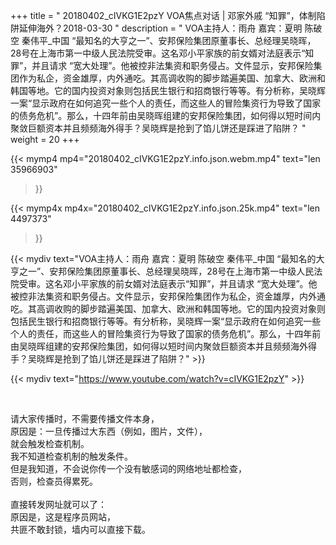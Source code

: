 +++
title = " 20180402_cIVKG1E2pzY VOA焦点对话 | 邓家外戚 “知罪”，体制陷阱延伸海外？2018-03-30 "
description = " VOA主持人：雨舟  嘉宾：夏明 陈破空 秦伟平_中国 “最知名的大亨之一”、安邦保险集团原董事长、总经理吴晓晖，28号在上海市第一中级人民法院受审。这名邓小平家族的前女婿对法庭表示“知罪”，并且请求 “宽大处理”。他被控非法集资和职务侵占。文件显示，安邦保险集团作为私企，资金雄厚，内外通吃。其高调收购的脚步踏遍美国、加拿大、欧洲和韩国等地。它的国内投资对象则包括民生银行和招商银行等等。有分析称，吴晓辉一案“显示政府在如何追究一些个人的责任，而这些人的冒险集资行为导致了国家的债务危机”。那么，十四年前由吴晓晖组建的安邦保险集团，如何得以短时间内聚敛巨额资本并且频频海外得手？吴晓辉是抢到了馅儿饼还是踩进了陷阱？ "
weight = 20
+++

{{< mymp4 mp4="20180402_cIVKG1E2pzY.info.json.webm.mp4" 
text="len 35966903"
>}}

{{< mymp4x  mp4x="20180402_cIVKG1E2pzY.info.json.25k.mp4"
text="len 4497373"
>}}


{{< mydiv text="VOA主持人：雨舟  嘉宾：夏明 陈破空 秦伟平_中国 “最知名的大亨之一”、安邦保险集团原董事长、总经理吴晓晖，28号在上海市第一中级人民法院受审。这名邓小平家族的前女婿对法庭表示“知罪”，并且请求 “宽大处理”。他被控非法集资和职务侵占。文件显示，安邦保险集团作为私企，资金雄厚，内外通吃。其高调收购的脚步踏遍美国、加拿大、欧洲和韩国等地。它的国内投资对象则包括民生银行和招商银行等等。有分析称，吴晓辉一案“显示政府在如何追究一些个人的责任，而这些人的冒险集资行为导致了国家的债务危机”。那么，十四年前由吴晓晖组建的安邦保险集团，如何得以短时间内聚敛巨额资本并且频频海外得手？吴晓辉是抢到了馅儿饼还是踩进了陷阱？" >}}
<br>

{{< mydiv text="https://www.youtube.com/watch?v=cIVKG1E2pzY" >}}


<br>

请大家传播时，不需要传播文件本身，<br>
原因是：一旦传播过大东西（例如，图片，文件），<br>
就会触发检查机制。<br>
我不知道检查机制的触发条件。<br>
但是我知道，不会说你传一个没有敏感词的网络地址都检查，<br>
否则，检查员得累死。<br><br>
直接转发网址就可以了：<br>
原因是，这是程序员网站，<br>
共匪不敢封锁，墙内可以直接下载。


